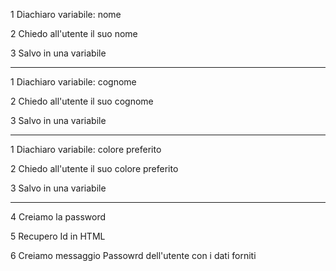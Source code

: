 1 Diachiaro variabile: nome

2 Chiedo all'utente il suo nome

3 Salvo in una variabile

---

1 Diachiaro variabile: cognome

2 Chiedo all'utente il suo cognome

3 Salvo in una variabile

---

1 Diachiaro variabile: colore preferito

2 Chiedo all'utente il suo colore preferito

3 Salvo in una variabile

---

4 Creiamo la password

5 Recupero Id in HTML

6 Creiamo messaggio Passowrd dell'utente con i dati forniti